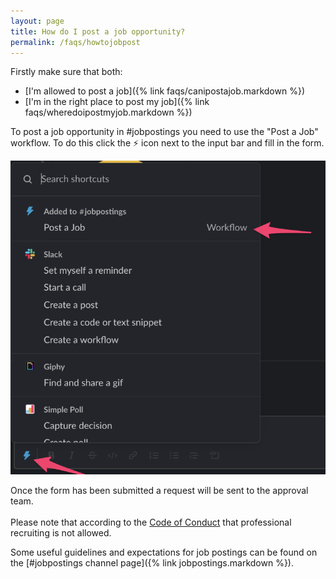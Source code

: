 ```yaml
---
layout: page
title: How do I post a job opportunity?
permalink: /faqs/howtojobpost
---
```


Firstly make sure that both:
*  [I'm allowed to post a job]({% link faqs/canipostajob.markdown %})
*  [I'm in the right place to post my job]({% link faqs/wheredoipostmyjob.markdown %})

To post a job opportunity in #jobpostings you need to use the "Post a Job" workflow. To do this click the ⚡️ icon next to the input bar and fill in the form.

![Workflow Jobposting](/images/faq/job-posting-workflow.png)

Once the form has been submitted a request will be sent to the approval team.
<br>
<br>
Please note that according to the [Code of Conduct](https://github.com/zatech/code-of-conduct) that professional recruiting is not allowed.

Some useful guidelines and expectations for job postings can be found on the [#jobpostings channel page]({% link jobpostings.markdown %}).
